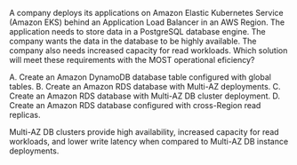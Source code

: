 A company deploys its applications on Amazon Elastic Kubernetes Service (Amazon EKS) behind an Application Load Balancer in an AWS Region. The application needs to store data in a PostgreSQL database engine. The company wants the data in the database to be highly available. The company also needs increased capacity for read workloads. Which solution will meet these requirements with the MOST operational eficiency? 

A. Create an Amazon DynamoDB database table configured with global tables. 
B. Create an Amazon RDS database with Multi-AZ deployments. 
C. Create an Amazon RDS database with Multi-AZ DB cluster deployment. 
D. Create an Amazon RDS database configured with cross-Region read replicas.

Multi-AZ DB clusters provide high availability, increased capacity for read workloads, and lower write latency when compared to Multi-AZ DB instance deployments.